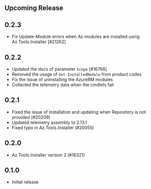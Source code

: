 ## Upcoming Release
## 0.2.3
* Fix Update-Module errors when Az modules are installed using Az.Tools.Installer [#21262]

## 0.2.2
* Updated the docs of parameter `Scope` [#16768]
* Removed the usage of `Get-InstalledModule` from product codes
* Fix the issue of uninstalling the AzureRM modules
* Collected the telemetry data when the cmdlets fail

## 0.2.1
* Fixed the issue of installation and updating when Repository is not provided (#20209)
* Updated telemetry assembly to 2.13.1
* Fixed typo in Az.Tools.Installer (#20055)

## 0.2.0
* Az.Tools.Installer version 2 (#16321)

## 0.1.0
* Initial release
